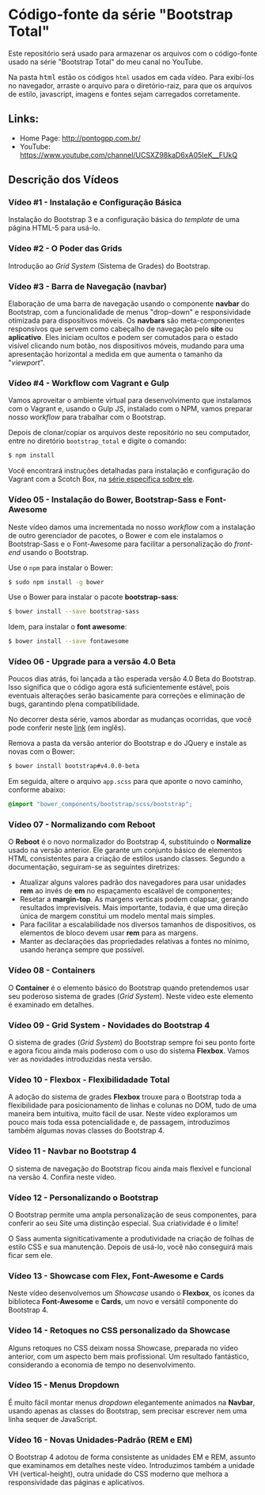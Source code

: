 # Código-fonte da série "Bootstrap Total"

Este repositório será usado para armazenar os arquivos com o código-fonte usado na série "Bootstrap Total" do meu canal no YouTube. 

Na pasta <kbd>html</kbd> estão os códigos `html` usados em cada vídeo. Para exibí-los no navegador, arraste o arquivo para o diretório-raiz, para que os arquivos de estilo, javascript, imagens e fontes sejam carregados corretamente.

## Links:

* Home Page: http://pontogpp.com.br/
* YouTube: https://www.youtube.com/channel/UCSXZ98kaD6xA05IeK__FUkQ

## Descrição dos Vídeos

### Vídeo #1 - Instalação e Configuração Básica

Instalação do Bootstrap 3 e a configuração básica do _template_ de uma página HTML-5 para usá-lo.

### Vídeo #2 - O Poder das Grids

Introdução ao _Grid System_ (Sistema de Grades) do Bootstrap.

### Vídeo #3 - Barra de Navegação (navbar)

Elaboração de uma barra de navegação usando o componente **navbar** do Bootstrap, com a funcionalidade de menus "drop-down" e responsividade otimizada para dispositivos móveis. Os **navbars** são meta-componentes responsivos que servem como cabeçalho de navegação pelo **site** ou **aplicativo**. Eles iniciam ocultos e podem ser comutados para o estado visível clicando num botão, nos dispositivos móveis, mudando para uma apresentação horizontal a medida em que aumenta o tamanho da "_viewport_".

### Vídeo #4 - Workflow com Vagrant e Gulp

Vamos aproveitar o ambiente virtual para desenvolvimento que instalamos com o Vagrant e, usando o Gulp JS, instalado com o NPM, vamos preparar nosso _workflow_ para trabalhar com o Bootstrap.

Depois de clonar/copiar os arquivos deste repositório no seu computador, entre no diretório `bootstrap_total` e digite o comando:

```bash
$ npm install
```

Você encontrará instruções detalhadas para instalação e configuração do Vagrant com a Scotch Box, na [série específica sobre ele](https://www.youtube.com/playlist?list=PLZ4xIRSKcCtFLcGzKM7hIPmkX4DvLEuMS).

### Vídeo 05 - Instalação do Bower, Bootstrap-Sass e Font-Awesome

Neste vídeo damos uma incrementada no nosso _workflow_ com a instalação de outro gerenciador de pacotes, o Bower e com ele instalamos o Bootstrap-Sass e o Font-Awesome para facilitar a personalização do _front-end_ usando o Bootstrap.

Use o `npm` para instalar o Bower:

```bash
$ sudo npm install -g bower
```

Use o Bower para instalar o pacote **bootstrap-sass**:

```bash
$ bower install --save bootstrap-sass
```

Idem, para instalar o **font awesome**:

```bash
$ bower install --save fontawesome
```

### Vídeo 06 - Upgrade para a versão 4.0 Beta

Poucos dias atrás, foi lançada a tão esperada versão 4.0 Beta do Bootstrap. Isso significa que o código agora está suficientemente estável, pois eventuais alterações serão basicamente para correções e eliminação de bugs, garantindo plena compatibilidade.

No decorrer desta série, vamos abordar as mudanças ocorridas, que você pode conferir neste [link](https://blog.getbootstrap.com/2017/08/10/bootstrap-4-beta/) (em inglês).

Remova a pasta da versão anterior do Bootstrap e do JQuery e instale as novas com o Bower:

```bash
$ bower install bootstrap#v4.0.0-beta
```

Em seguida, altere o arquivo `app.scss` para que aponte o novo caminho, conforme abaixo:

```scss
@import "bower_components/bootstrap/scss/bootstrap";
```

### Vídeo 07 - Normalizando com Reboot

O **Reboot** é o novo normalizador do Bootstrap 4, substituindo o **Normalize** usado na versão anterior. Ele garante um conjunto básico de elementos HTML consistentes para a criação de estilos usando classes. Segundo a documentação, seguiram-se as seguintes diretrizes:

* Atualizar alguns valores padrão dos navegadores para usar unidades **rem** ao invés de **em** no espaçamento escalável de componentes;
* Resetar a **margin-top**. As margens verticais podem colapsar, gerando resultados imprevisíveis. Mais importante, todavia, é que uma direção única de margem constitui um modelo mental mais simples.
* Para facilitar a escalabilidade nos diversos tamanhos de dispositivos, os elementos de bloco devem usar **rem** para as margens.
* Manter as declarações das propriedades relativas a fontes no mínimo, usando herança sempre que possível.

### Vídeo 08 - Containers

O **Container** é o elemento básico do Bootstrap quando pretendemos usar seu poderoso sistema de grades (_Grid System_). Neste vídeo este elemento é examinado em detalhes.

### Vídeo 09 - Grid System - Novidades do Bootstrap 4

O sistema de grades (_Grid System_) do Bootstrap sempre foi seu ponto forte e agora ficou ainda mais poderoso com o uso do sistema **Flexbox**. Vamos ver as novidades introduzidas nesta versão.

### Vídeo 10 - Flexbox - Flexibilidadade Total

A adoção do sistema de grades **Flexbox** trouxe para o Bootstrap toda a flexibilidade para posicionamento de linhas e colunas no DOM, tudo de uma maneira bem intuitiva, muito fácil de usar. Neste vídeo exploramos um pouco mais toda essa potencialidade e, de passagem, introduzimos também algumas novas classes do Bootstrap 4.

### Vídeo 11 - Navbar no Bootstrap 4

O sistema de navegação do Bootstrap ficou ainda mais flexível e funcional na versão 4. Confira neste vídeo.

### Vídeo 12 - Personalizando o Bootstrap

O Bootstrap permite uma ampla personalização de seus componentes, para conferir ao seu Site uma distinção especial. Sua criatividade é o limite!

O Sass aumenta signiticativamente a produtividade na criação de folhas de estilo CSS e sua manutenção. Depois de usá-lo, você não conseguirá mais ficar sem ele.

### Vídeo 13 - Showcase com Flex, Font-Awesome e Cards

Neste vídeo desenvolvemos um _Showcase_ usando o **Flexbox**, os ícones da biblioteca **Font-Awesome** e **Cards**, um novo e versátil componente do Bootstrap 4.

### Vídeo 14 - Retoques no CSS personalizado da Showcase

Alguns retoques no CSS deixam nossa Showcase, preparada no vídeo anterior, com um aspecto bem mais profissional. Um resultado fantástico, considerando a economia de tempo no desenvolvimento.

### Vídeo 15 - Menus Dropdown

É muito fácil montar menus _dropdown_ elegantemente animados na **Navbar**, usando apenas as classes do Bootstrap, sem precisar escrever nem uma linha sequer de JavaScript.

### Vídeo 16 - Novas Unidades-Padrão (REM e EM)

O Bootstrap 4 adotou de forma consistente as unidades EM e REM, assunto que examinamos em detalhes neste vídeo. Introduzimos também a unidade VH (vertical-height), outra unidade do CSS moderno que melhora a responsividade das páginas e aplicativos.
